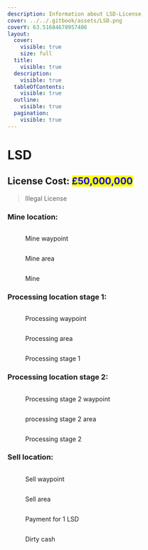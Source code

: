 ```yaml
---
description: Information about LSD-License
cover: ../../.gitbook/assets/LSD.png
coverY: 63.51684678957406
layout:
  cover:
    visible: true
    size: full
  title:
    visible: true
  description:
    visible: true
  tableOfContents:
    visible: true
  outline:
    visible: true
  pagination:
    visible: true
---
```


# LSD

## License Cost: <mark style="color:blue;">£50,000,000</mark>

> Illegal License

### Mine location:

<div>

<figure><img src="../../.gitbook/assets/LSD mine 1.png" alt=""><figcaption><p>Mine waypoint</p></figcaption></figure>

 

<figure><img src="../../.gitbook/assets/Lsd mine 2.png" alt=""><figcaption><p>Mine area</p></figcaption></figure>

</div>

<figure><img src="../../.gitbook/assets/lsd mine 3.png" alt=""><figcaption><p>Mine</p></figcaption></figure>

### Processing location stage 1:

<div>

<figure><img src="../../.gitbook/assets/lsd processing 1.png" alt=""><figcaption><p>Processing waypoint</p></figcaption></figure>

 

<figure><img src="../../.gitbook/assets/lsd processing 2.png" alt=""><figcaption><p>Processing area</p></figcaption></figure>

</div>

<figure><img src="../../.gitbook/assets/lsd processing 3.png" alt=""><figcaption><p>Processing stage 1</p></figcaption></figure>

### Processing location stage 2:

<div>

<figure><img src="../../.gitbook/assets/lsd processing v1.png" alt=""><figcaption><p>Processing stage 2 waypoint</p></figcaption></figure>

 

<figure><img src="../../.gitbook/assets/lsd processing v2.png" alt=""><figcaption><p>processing stage 2 area</p></figcaption></figure>

</div>

<figure><img src="../../.gitbook/assets/lsd processing v3.png" alt=""><figcaption><p>Processing stage 2</p></figcaption></figure>

### Sell location:

<div>

<figure><img src="../../.gitbook/assets/lsd sell 1.png" alt=""><figcaption><p>Sell waypoint</p></figcaption></figure>

 

<figure><img src="../../.gitbook/assets/lsd sell 2.png" alt=""><figcaption><p>Sell area</p></figcaption></figure>

</div>

<div>

<figure><img src="../../.gitbook/assets/Lsd sell 3.png" alt=""><figcaption><p>Payment for 1 LSD</p></figcaption></figure>

 

<figure><img src="../../.gitbook/assets/lsd sell 4.png" alt=""><figcaption><p>Dirty cash</p></figcaption></figure>

</div>
